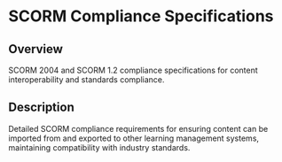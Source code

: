 # SCORM Compliance Specifications

## Overview
SCORM 2004 and SCORM 1.2 compliance specifications for content interoperability and standards compliance.

## Description
Detailed SCORM compliance requirements for ensuring content can be imported from and exported to other learning management systems, maintaining compatibility with industry standards.
